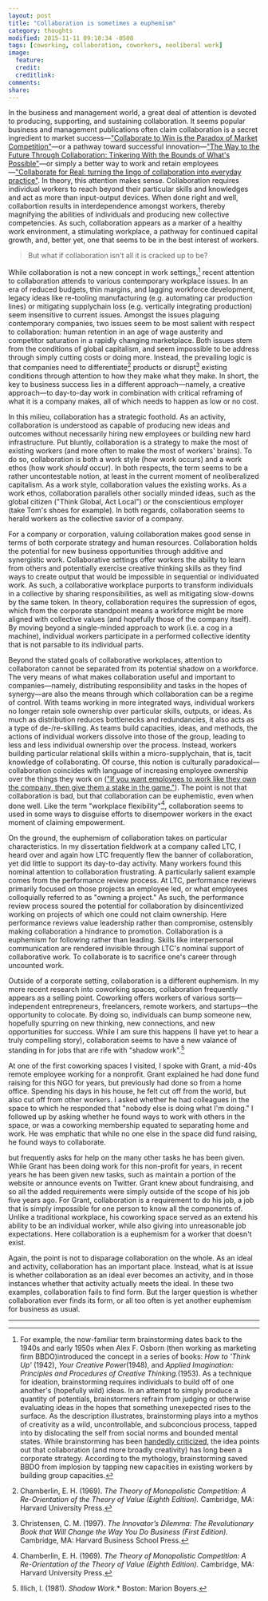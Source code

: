 ```yaml
---
layout: post
title: "Collaboration is sometimes a euphemism"
category: thoughts
modified: 2015-11-11 09:10:34 -0500
tags: [coworking, collaboration, coworkers, neoliberal work]
image:
  feature: 
  credit: 
  creditlink: 
comments: 
share: 
---
```

In the business and management world, a great deal of attention is devoted to producing, supporting, and sustaining collaboration. It seems popular business and management publications often claim collaboration is a secret ingredient to market success&mdash;["Collaborate to Win is the Paradox of Market Competition"](http://www.entrepreneur.com/article/234559)&mdash;or a pathway toward successful innovation&mdash;["The Way to the Future Through Collaboration: Tinkering With the Bounds of What's Possible"](http://www.wired.com/insights/2014/05/way-future-collaboration-tinkering-bounds-whats-possible/)&mdash;or simply a better way to work and retain employees&mdash;["Collaborate for Real: turning the lingo of collaboration into everyday practice"](https://hbr.org/2015/09/collaborate-for-real). In theory, this attention makes sense. Collaboration requires individual workers to reach beyond their particular skills and knowledges and act as more than input-output devices. When done right and well, collabortion results in interdependence amongst workers, thereby magnifying the abilities of individuals and producing new collective competencies. As such, collaboration appears as a marker of a healthy work environment, a stimulating workplace, a pathway for continued capital growth, and, better yet, one that seems to be in the best interest of workers. 

>But what if collaboration isn't all it is cracked up to be?

While collaboration is not a new concept in work settings,[^1] recent attention to collaboration attends to various contemporary workplace issues. In an era of reduced budgets, thin margins, and lagging workforce development, legacy ideas like re-tooling manufacturing (e.g. automating car production lines) or mitigating supplychain loss (e.g. vertically integrating production) seem insensitive to current issues. Amongst the issues plaguing contemporary companies, two issues seem to be most salient with respect to collaboration: human retention in an age of wage austerity and competitor saturation in a rapidly changing marketplace. Both issues stem from the conditions of global capitalism, and seem impossible to be address through simply cutting costs or doing more. Instead, the prevailing logic is that companies need to differentiate[^2] products or disrupt[^3] existing conditions through attention to how they make what they make. In short, the key to business success lies in a different approach&mdash;namely, a creative approach&mdash;to day-to-day work in combination with critical reframing of what it is a company makes, all of which needs to happen as low or no cost. 

In this milieu, collaboration has a strategic foothold. As an activity, collaboration is understood as capable of producing new ideas and outcomes without necessarily hiring new employees or building new hard infrastructure. Put bluntly, collaboration is a strategy to make the most of existing workers (and more often to make the most of workers' brains). To do so, collaboration is both a work style (how work occurs) and a work ethos (how work *should* occur). In both respects, the term seems to be a rather uncontestable notion, at least in the current moment of neoliberalized capitalism. As a work style, collaboration values the existing works. As a work ethos, collaboration parallels other socially minded ideas, such as the global citizen ("Think Global, Act Local") or the conscientious employer (take Tom's shoes for example). In both regards, collaboration seems to herald workers as the collective savior of a company.

For a company or corporation, valuing collaboration makes good sense in terms of both corporate strategy and human resources. Collaboration holds the potential for new business opportunities through additive and synergistic work. Collaborative settings offer workers the ability to learn from others and potentially exercise creative thinking skills as they find ways to create output that would be impossible in sequential or individuated work. As such, a collaborative workplace purports to transform individuals in a collective by sharing responsibilities, as well as mitigating slow-downs by the same token. In theory, collaboration requires the supression of egos, which from the corporate standpoint means a workforce might be more aligned with collective values (and hopefully those of the company itself). By moving beyond a single-minded approach to work (i.e. a cog in a machine), individual workers participate in a performed collective identity that is not parsable to its individual parts.

Beyond the stated goals of collaborative workplaces, attention to collaboraton cannot be separated from its potential shadow on a workforce. The very means of what makes collaboration useful and important to companies&mdash;namely, distributing responsibility and tasks in the hopes of synergy&mdash;are also the means through which collaboration can be a regime of control. With teams working in more integrated ways, individual workers no longer retain sole ownership over particular skills, outputs, or ideas. As much as distribution reduces bottlenecks and redundancies, it also acts as a type of de-/re-skilling. As teams build capacities, ideas, and methods, the actions of individual workers dissolve into those of the group, leading to less and less individual ownership over the process. Instead, workers building particular relational skills within a micro-supplychain, that is, tacit knowledge of collaborating. Of course, this notion is culturally paradoxical&mdash;collaboration coincides with language of increasing employee ownership over the things they work on (["If you want employees to work like they own the company, then give them a stake in the game."](http://www.entrepreneur.com/article/218028)). The point is not that collaboration is bad, but that collaboration can be euphemistic, even when done well. Like the term "workplace flexibility"[^2], collaboration seems to used in some ways to disguise efforts to disempower workers in the exact moment of claiming empowerment.

On the ground, the euphemism of collaboration takes on particular characteristics. In my dissertation fieldwork at a company called LTC, I heard over and again how LTC frequently flew the banner of collaboration, yet did little to support its day-to-day activity. Many workers found this nominal attention to collaboration frustrating. A particularly salient example comes from the performance review process. At LTC, performance reviews primarily focused on those projects an employee led, or what employees colloquially referred to as "owning a project." As such, the performance review process soured the potential for collaboration by disincentivized working on projects of which one could not claim ownership. Here performance reviews value leadership rather than compromise, ostensibly making collaboration a hindrance to promotion. Collaboration is a euphemism for following rather than leading. Skills like interpersonal communication are rendered invisible through LTC's nominal support of collaborative work. To collaborate is to sacrifice one's career through uncounted work.

Outside of a corporate setting, collaboration is a different euphemism. In my more recent research into coworking spaces, collaboration frequently appears as a selling point. Coworking offers workers of various sorts&mdash; independent entrepreneurs, freelancers, remote workers, and startups&mdash;the opportunity to colocate. By doing so, individuals can bump someone new, hopefully spurring on new thinking, new connections, and new opportunities for success. While I am sure this happens (I have yet to hear a truly compelling story), collaboration seems to have a new valance of standing in for jobs that are rife with "shadow work".[^5] 

At one of the first coworking spaces I visited, I spoke with Grant, a mid-40s remote employee working for a nonprofit. Grant explained he had done fund raising for this NGO for years, but previously had done so from a home office. Spending his days in his house, he felt cut off from the world, but also cut off from other workers. I asked whether he had colleagues in the space to which he responded that "nobody else is doing what I'm doing." I followed up by asking whether he found ways to work with others in the space, or was a coworking membership equated to separating home and work. He was emphatic that while no one else in the space did fund raising, he found ways to collaborate.

but frequently asks for help on the many other tasks he has been given. While Grant has been doing work for this non-profit for years, in recent years he has been given new tasks, such as maintain a portion of the website or announce events on Twitter. Grant knew about fundraising, and so all the added requirements were simply outside of the scope of his job five years ago. For Grant, collaboration is a requirement to do his job, a job that is simply impossible for one person to know all the components of. Unlike a traditional workplace, his coworking space served as an extend his ability to be an individual worker, while also giving into unreasonable job expectations. Here collaboration is a euphemism for a worker that doesn't exist.

Again, the point is not to disparage collaboration on the whole. As an ideal and activity, collaboration has an important place. Instead, what is at issue is whether collaboration as an ideal ever becomes an activity, and in those instances whether that activity actually meets the ideal. In these two examples, collaboration fails to find form. But the larger question is whether collaboration ever finds its form, or all too often is yet another euphemism for business as usual.

---

[^1]: For example, the now-familiar term brainstorming dates back to the 1940s and early 1950s when Alex F. Osborn (then working as marketing firm BBDO)introduced the concept in a series of books: *How to 'Think Up'* (1942), *Your Creative Power*(1948), and *Applied Imagination: Principles and Procedures of Creative Thinking.*(1953). As a technique for ideation, brainstorming requires individuals to build off of one another's (hopefully wild) ideas. In an attempt to simply produce a quantity of potentials, brainstormers refrain from judging or otherwise evaluating ideas in the hopes that something unexepected rises to the surface. As the description illustrates, brainstorming plays into a mythos of creativity as a wild, uncontrollable, and subconcious process, tapped into by dislocating the self from social norms and bounded mental states. While brainstorming has been [handedly criticized](http://www.newyorker.com/magazine/2012/01/30/groupthink), the idea points out that collaboration (and more broadly creativity) has long been a corporate strategy. According to the mythology, brainstorming saved BBDO from implosion by tapping new capacities in existing workers by building group capacities.

[^2]: Chamberlin, E. H. (1969). *The Theory of Monopolistic Competition: A Re-Orientation of the Theory of Value (Eighth Edition).* Cambridge, MA: Harvard University Press.

[^3]: Christensen, C. M. (1997). *The Innovator’s Dilemma: The Revolutionary Book that Will Change the Way You Do Business (First Edition).* Cambridge, MA: Harvard Business School Press.

[^4]: Gregg, M. (2007). Freedom to work: The impact of wireless on labour politics. *Media International Australia*, (Special Issue on Wireless Technologies and Cultures).

[^5]: Illich, I. (1981). *Shadow Work.** Boston: Marion Boyers.

